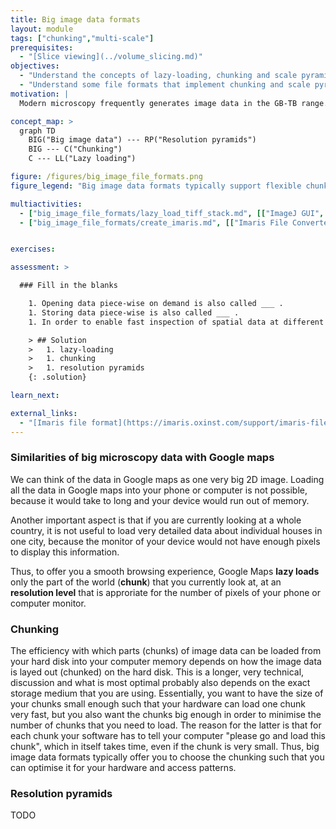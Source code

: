 ```yaml
---
title: Big image data formats
layout: module
tags: ["chunking","multi-scale"]
prerequisites:
  - "[Slice viewing](../volume_slicing.md)"
objectives:
  - "Understand the concepts of lazy-loading, chunking and scale pyramids"
  - "Understand some file formats that implement chunking and scale pyramids"
motivation: |
  Modern microscopy frequently generates image data in the GB-TB range. Such data cannot be naively opened. First, the data may not fit into the working memory (RAM) of your computer. Second, it would take a lot of time to load the data into the memory. Thus, it is important to know about dedicated concepts and implemenations that enable swift interaction with such big image data.

concept_map: >
  graph TD
    BIG("Big image data") --- RP("Resolution pyramids")
    BIG --- C("Chunking")
    C --- LL("Lazy loading")

figure: /figures/big_image_file_formats.png
figure_legend: "Big image data formats typically support flexible chunking of data and resolution pyramids. Chunking enables efficient loading of image subregions. Resolution pyramids prevent loading useless details when being zoomed out."

multiactivities:
  - ["big_image_file_formats/lazy_load_tiff_stack.md", [["ImageJ GUI", "big_image_file_formats/lazy_load_tiff_stack_imagej_gui.md"]]]
  - ["big_image_file_formats/create_imaris.md", [["Imaris File Converter", "big_image_file_formats/create_imaris_imaris_file_converter.md"]]]


exercises:

assessment: >

  ### Fill in the blanks

    1. Opening data piece-wise on demand is also called ___ .
    1. Storing data piece-wise is also called ___ .
    1. In order to enable fast inspection of spatial data at different scales (like on Google maps) one can use ___ .

    > ## Solution
    >   1. lazy-loading
    >   1. chunking
    >   1. resolution pyramids
    {: .solution}

learn_next:

external_links:
  - "[Imaris file format](https://imaris.oxinst.com/support/imaris-file-format)"
---
```


### Similarities of big microscopy data with Google maps

We can think of the data in Google maps as one very big 2D image. Loading all the data in Google maps into your phone or computer is not possible, because it would take to long and your device would run out of memory. 

Another important aspect is that if you are currently looking at a whole country, it is not useful to load very detailed data about individual houses in one city, because the monitor of your device would not have enough pixels to display this information.

Thus, to offer you a smooth browsing experience, Google Maps **lazy loads** only the part of the world (**chunk**) that you currently look at, at an **resolution level** that is approriate for the number of pixels of your phone or computer monitor.

### Chunking

The efficiency with which parts (chunks) of image data can be loaded from your hard disk into your computer memory depends on how the image data is layed out (chunked) on the hard disk. This is a longer, very technical, discussion and what is most optimal probably also depends on the exact storage medium that you are using. Essentially, you want to have the size of your chunks small enough such that your hardware can load one chunk very fast, but you also want the chunks big enough in order to minimise the number of chunks that you need to load. The reason for the latter is that for each chunk your software has to tell your computer "please go and load this chunk", which in itself takes time, even if the chunk is very small. Thus, big image data formats typically offer you to choose the chunking such that you can optimise it for your hardware and access patterns.

### Resolution pyramids

TODO



